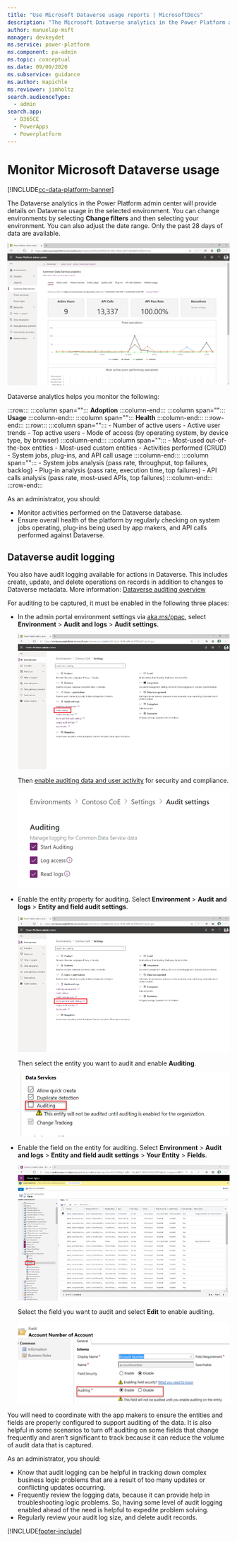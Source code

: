 ```yaml
---
title: "Use Microsoft Dataverse usage reports | MicrosoftDocs"
description: "The Microsoft Dataverse analytics in the Power Platform admin center will provide details about Dataverse usage in the selected environment."
author: manuelap-msft
manager: devkeydet
ms.service: power-platform
ms.component: pa-admin
ms.topic: conceptual
ms.date: 09/09/2020
ms.subservice: guidance
ms.author: mapichle
ms.reviewer: jimholtz
search.audienceType: 
  - admin
search.app: 
  - D365CE
  - PowerApps
  - Powerplatform
---
```

# Monitor Microsoft Dataverse usage

[!INCLUDE[cc-data-platform-banner](../../includes/cc-data-platform-banner.md)]

The Dataverse analytics in the Power Platform admin center will provide details on Dataverse usage in the selected environment. You can change environments by selecting **Change filters** and then selecting your environment. You can also adjust the date range. Only the past 28 days of data are available.

![Dataverse analytics](media/resource-usage3.png "Dataverse analytics")

Dataverse analytics helps you monitor the following:

:::row:::
   :::column span="":::
      **Adoption**
   :::column-end:::
   :::column span="":::
      **Usage**
   :::column-end:::
   :::column span="":::
      **Health**
   :::column-end:::
:::row-end:::
:::row:::
    :::column span="":::
        - Number of active users
        - Active user trends
        - Top active users
        - Mode of access (by operating system, by device type, by browser)
   :::column-end:::
   :::column span="":::
        - Most-used out-of-the-box entities
        - Most-used custom entities
        - Activities performed (CRUD)
        - System jobs, plug-ins, and API call usage
   :::column-end:::
   :::column span="":::
        - System jobs analysis (pass rate, throughput, top failures, backlog)
        - Plug-in analysis (pass rate, execution time, top failures)
        - API calls analysis (pass rate, most-used APIs, top failures)
   :::column-end:::
:::row-end:::

As an administrator, you should:

- Monitor activities performed on the Dataverse database.
- Ensure overall health of the platform by regularly checking on system jobs operating, plug-ins being used by app makers, and API calls performed against Dataverse.

## Dataverse audit logging

You also have audit logging available for actions in Dataverse. This includes create, update, and delete operations on records in addition to changes to Dataverse metadata. More information: [Dataverse auditing overview](/powerapps/developer/common-data-service/auditing-overview)

For auditing to be captured, it must be enabled in the following three places:

- In the admin portal environment settings via [aka.ms/ppac](https://aka.ms/ppac), select **Environment** > **Audit and logs** > **Audit settings**.

  ![Enable auditing in the Power Platform admin center](media/cdslog2.png "Enable auditing in the Power Platform admin center")

  Then [enable auditing data and user activity](../../admin/audit-data-user-activity.md) for security and compliance.
  
  ![Manage logging for Dataverse data](media/cdslog4.png "Manage logging for Dataverse data")

- Enable the entity property for auditing. Select **Environment** > **Audit and logs** > **Entity and field audit settings**.

  ![Entity and field audit settings](media/cdslog3.png "Entity and field audit settings")

  Then select the entity you want to audit and enable **Auditing**.
  
  ![Entity auditing](media/cds-audit2.png "Entity auditing")

- Enable the field on the entity for auditing. Select **Environment** > **Audit and logs** > **Entity and field audit settings** > **Your Entity** > **Fields**.

  ![Field auditing](media/cdslog5.png "Field auditing")
  
  Select the field you want to audit and select **Edit** to enable auditing.
  
  ![Enable field auditing](media/cds-audit3.png "Enable field auditing")

You will need to coordinate with the app makers to ensure the entities and fields are properly configured to support auditing of the data. It is also helpful in some scenarios to turn off auditing on some fields that change frequently and aren’t significant to track because it can reduce the volume of audit data that is captured.

As an administrator, you should:

- Know that audit logging can be helpful in tracking down complex business logic problems that are a result of too many updates or conflicting updates occurring.
- Frequently review the logging data, because it can provide help in troubleshooting logic problems. So, having some level of audit logging enabled ahead of the need is helpful to expedite problem solving.
- Regularly review your audit log size, and delete audit records.


[!INCLUDE[footer-include](../../includes/footer-banner.md)]